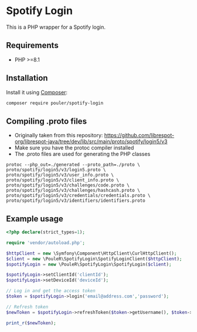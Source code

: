 # Spotify Login

This is a PHP wrapper for a Spotify login.

## Requirements
* PHP >=8.1

## Installation
Install it using [Composer](https://getcomposer.org/):

```sh
composer require pouler/spotify-login
```
## Compiling .proto files
- Originally taken from this repository: https://github.com/librespot-org/librespot-java/tree/dev/lib/src/main/proto/spotify/login5/v3
- Make sure you have the protoc compiler installed
- The .proto files are used for generating the PHP classes

`protoc --php_out=./generated --proto_path=./proto \ 
  proto/spotify/login5/v3/login5.proto \
  proto/spotify/login5/v3/user_info.proto \
  proto/spotify/login5/v3/client_info.proto \
  proto/spotify/login5/v3/challenges/code.proto \
  proto/spotify/login5/v3/challenges/hashcash.proto \
  proto/spotify/login5/v3/credentials/credentials.proto \
  proto/spotify/login5/v3/identifiers/identifiers.proto`

## Example usage
```php
<?php declare(strict_types=1);

require 'vendor/autoload.php';

$httpClient = new \Symfony\Component\HttpClient\CurlHttpClient();
$client = new \PouleR\SpotifyLogin\SpotifyLoginClient($httpClient);
$spotifyLogin = new \PouleR\SpotifyLogin\SpotifyLogin($client);

$spotifyLogin->setClientId('clientId');
$spotifyLogin->setDeviceId('deviceId');

// Log in and get the access token
$token = $spotifyLogin->login('email@address.com','password');

// Refresh token
$newToken = $spotifyLogin->refreshToken($token->getUsername(), $token->getRefreshToken());

print_r($newToken);
```
